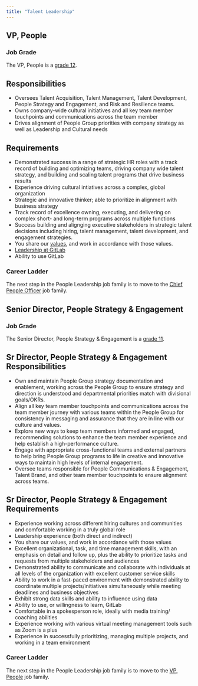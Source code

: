 ```yaml
---
title: "Talent Leadership"
---
```


## VP, People

### Job Grade

The VP, People is a [grade 12](/handbook/total-rewards/compensation/compensation-calculator/#gitlab-job-grades).

## Responsibilities

- Oversees Talent Acquisition, Talent Management, Talent Development, People Strategy and Engagement, and Risk and Resilience teams.
- Owns company-wide cultural initiatives and all key team member touchpoints and communications across the team member
- Drives alignment of People Group priorities with company strategy as well as Leadership and Cultural needs

## Requirements

- Demonstrated success in a range of strategic HR roles with a track record of building and optimizing teams, driving company wide talent strategy, and building and scaling talent programs that drive business results
- Experience driving cultural intiatives across a complex, global organization  
- Strategic and innovative thinker; able to prioritize in alignment with business strategy
- Track record of excellence owning, executing, and delivering on complex short- and long-term programs across multiple functions
- Success building and alignging executive stakeholders in strategic talent decisions including hiring, talent management, talent development, and engagement strategies.
- You share our [values](/handbook/values/), and work in accordance with those values.
- [Leadership at GitLab](/handbook/company/structure/#director-group)
- Ability to use GitLab

### Career Ladder

The next step in the People Leadership job family is to move to the [Chief People Officer](/job-families/people-group/chief-people-officer/) job family.

## Senior Director, People Strategy & Engagement

### Job Grade

The Senior Director, People Strategy & Engagement is a [grade 11](/handbook/total-rewards/compensation/compensation-calculator/#gitlab-job-grades).

## Sr Director, People Strategy & Engagement Responsibilities

- Own and maintain People Group strategy documentation and enablement, working across the People Group to ensure strategy and direction is understood and departmental priorities match with divisional goals/OKRs.
- Align all key team member touchpoints and communications across the team member journey with various teams within the People Group for consistency in messaging and assurance that they are in line with our culture and values.
- Explore new ways to keep team members informed and engaged, recommending solutions to enhance the team member experience and help establish a high-performance culture.
- Engage with appropriate cross-functional teams and external partners to help bring People Group programs to life in creative and innovative ways to maintain high levels of internal engagement.
- Oversee teams responsible for People Communications & Engagement, Talent Brand, and other team member touchpoints to ensure alignment across teams.

## Sr Director, People Strategy & Engagement Requirements

- Experience working across different hiring cultures and communities and comfortable working in a truly global role
- Leadership experience (both direct and indirect)
- You share our values, and work in accordance with those values
- Excellent organizational, task, and time management skills, with an emphasis on detail and follow up, plus the ability to prioritize tasks and requests from multiple stakeholders and audiences
- Demonstrated ability to communicate and collaborate with individuals at all levels of the organization with excellent customer service skills
- Ability to work in a fast-paced environment with demonstrated ability to coordinate multiple projects/initiatives simultaneously while meeting deadlines and business objectives
- Exhibit strong data skills and ability to influence using data
- Ability to use, or willingness to learn, GitLab
- Comfortable in a spokesperson role, ideally with media training/ coaching abilities
- Experience working with various virtual meeting management tools such as Zoom is a plus
- Experience in successfully prioritizing, managing multiple projects, and working in a team environment


### Career Ladder

The next step in the People Leadership job family is to move to the [VP, People](/job-families/people-group/talent-leadership/) job family.
